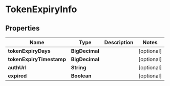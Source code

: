 

# TokenExpiryInfo


## Properties

| Name | Type | Description | Notes |
|------------ | ------------- | ------------- | -------------|
|**tokenExpiryDays** | **BigDecimal** |  |  [optional] |
|**tokenExpiryTimestamp** | **BigDecimal** |  |  [optional] |
|**authUrl** | **String** |  |  [optional] |
|**expired** | **Boolean** |  |  [optional] |



